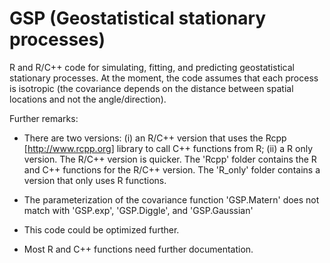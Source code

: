 # GSP (Geostatistical stationary processes)

R and R/C++ code for simulating, fitting, and predicting geostatistical
stationary processes.  At the moment, the code assumes that each
process is isotropic (the covariance depends on the distance between
spatial locations and not the angle/direction).


Further remarks:

- There are two versions: (i) an R/C++ version that uses the Rcpp
  [http://www.rcpp.org] library to call C++ functions from R; (ii) a R
  only version.  The R/C++ version is quicker.  The 'Rcpp' folder
  contains the R and C++ functions for the R/C++ version.  The
  'R_only' folder contains a version that only uses R functions.

- The parameterization of the covariance function 'GSP.Matern' does
  not match with 'GSP.exp', 'GSP.Diggle', and 'GSP.Gaussian'

- This code could be optimized further.

- Most R and C++ functions need further documentation.



